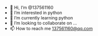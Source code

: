 - 👋 Hi, I’m @137561160
- 👀 I’m interested in python
- 🌱 I’m currently learning python
- 💞️ I’m looking to collaborate on ...
- 📫 How to reach me 137561160@qq.com

<!---
137561160/137561160 is a ✨ special ✨ repository because its `README.md` (this file) appears on your GitHub profile.
You can click the Preview link to take a look at your changes.
--->

